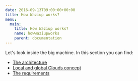 ```yaml
---
date: 2016-09-13T09:00:00+00:00
title: How Waziup works?
menu:
  main:
    title: How Waziup works?
    name: howwaziupworks
    parent: documentation
---
```


Let's look inside the big machine.
In this section you can find:

- [The architecture](documentation/how-waziup-works/architecture)
- [Local and global Clouds concept](documentation/how-waziup-works/localglobal)
- [The requirements](documentation/how-waziup-works/requirements)
